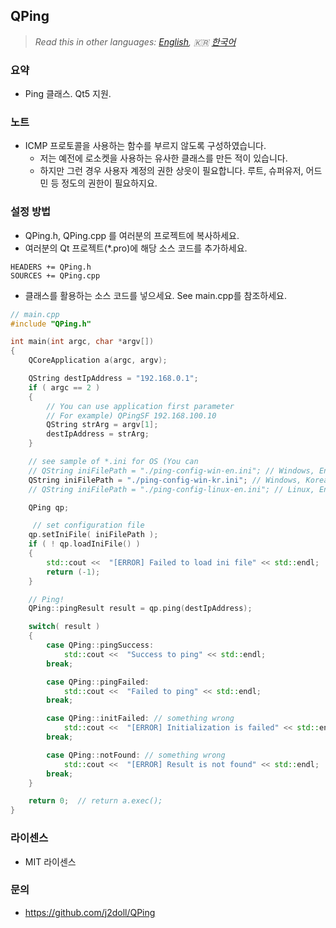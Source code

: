 ﻿## QPing

> *Read this in other languages: [English](README.md), :kr: [한국어](README.ko.md)*

### 요약
- Ping 클래스. Qt5 지원.

### 노트
- ICMP 프로토콜을 사용하는 함수를 부르지 않도록 구성하였습니다.
	- 저는 예전에 로소켓을 사용하는 유사한 클래스를 만든 적이 있습니다.
	- 하지만 그런 경우 사용자 계정의 권한 상읏이 필요합니다. 루트, 슈퍼유저, 어드민 등 정도의 권한이 필요하지요.

### 설정 방법
- QPing.h, QPing.cpp 를 여러분의 프로젝트에 복사하세요.
- 여러분의 Qt 프로젝트(*.pro)에 해당 소스 코드를 추가하세요.
```qmake
HEADERS += QPing.h
SOURCES += QPing.cpp
```
- 클래스를 활용하는 소스 코드를 넣으세요. See main.cpp를 참조하세요.
```cpp
// main.cpp
#include "QPing.h"

int main(int argc, char *argv[])
{
    QCoreApplication a(argc, argv);

    QString destIpAddress = "192.168.0.1";
    if ( argc == 2 )
    {
        // You can use application first parameter
        // For example) QPingSF 192.168.100.10
        QString strArg = argv[1];
        destIpAddress = strArg;
    }

    // see sample of *.ini for OS (You can
    // QString iniFilePath = "./ping-config-win-en.ini"; // Windows, English
    QString iniFilePath = "./ping-config-win-kr.ini"; // Windows, Korean
    // QString iniFilePath = "./ping-config-linux-en.ini"; // Linux, English

    QPing qp;

     // set configuration file
    qp.setIniFile( iniFilePath );
    if ( ! qp.loadIniFile() )
    {
        std::cout <<  "[ERROR] Failed to load ini file" << std::endl;
        return (-1);
    }

    // Ping!
    QPing::pingResult result = qp.ping(destIpAddress);

    switch( result )
    {
        case QPing::pingSuccess:
            std::cout <<  "Success to ping" << std::endl;
        break;

        case QPing::pingFailed:
            std::cout <<  "Failed to ping" << std::endl;
        break;

        case QPing::initFailed: // something wrong
            std::cout <<  "[ERROR] Initialization is failed" << std::endl;
        break;

        case QPing::notFound: // something wrong
            std::cout <<  "[ERROR] Result is not found" << std::endl;
        break;
    }

    return 0;  // return a.exec();
}
```

### 라이센스
- MIT 라이센스

### 문의
- https://github.com/j2doll/QPing
